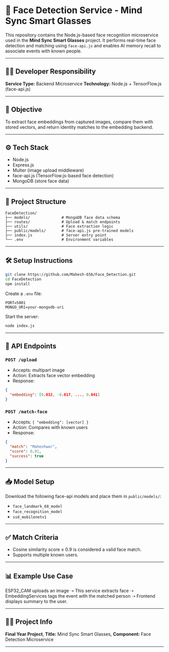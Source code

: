 # 👤 Face Detection Service - Mind Sync Smart Glasses

This repository contains the Node.js-based face recognition microservice used in the **Mind Sync Smart Glasses** project. It performs real-time face detection and matching using `face-api.js` and enables AI memory recall to associate events with known people.

---

## 👨‍💻 Developer Responsibility

**Service Type:** Backend Microservice
**Technology:** Node.js + TensorFlow\.js (face-api.js)

---

## 🎯 Objective

To extract face embeddings from captured images, compare them with stored vectors, and return identity matches to the embedding backend.

---

## ⚙️ Tech Stack

* Node.js
* Express.js
* Multer (image upload middleware)
* face-api.js (TensorFlow\.js-based face detection)
* MongoDB (store face data)

---

## 📁 Project Structure

```
FaceDetection/
├── models/              # MongoDB face data schema
├── routes/              # Upload & match endpoints
├── utils/               # Face extraction logic
├── public/models/       # face-api.js pre-trained models
├── index.js             # Server entry point
└── .env                 # Environment variables
```

---

## 🛠️ Setup Instructions

```bash
git clone https://github.com/Mahesh-656/Face_Detection.git
cd FaceDetection
npm install
```

Create a `.env` file:

```env
PORT=5001
MONGO_URI=your-mongodb-uri
```

Start the server:

```bash
node index.js
```

---

## 🔌 API Endpoints

### `POST /upload`

* Accepts: multipart image
* Action: Extracts face vector embedding
* Response:

```json
{
  "embedding": [0.032, -0.017, ..., 0.041]
}
```

### `POST /match-face`

* Accepts: `{ "embedding": [vector] }`
* Action: Compares with known users
* Response:

```json
{
  "match": "Maheshwar",
  "score": 0.91,
  "success": true
}
```

---

## 📥 Model Setup

Download the following face-api models and place them in `public/models/`:

* `face_landmark_68_model`
* `face_recognition_model`
* `ssd_mobilenetv1`

---

## ✅ Match Criteria

* Cosine similarity score ≥ 0.9 is considered a valid face match.
* Supports multiple known users.

---

## 📊 Example Use Case

ESP32\_CAM uploads an image ➝ This service extracts face ➝ EmbeddingServices tags the event with the matched person ➝ Frontend displays summary to the user.

---

## 👨‍🎓 Project Info

**Final Year Project**,
**Title:** Mind Sync Smart Glasses,
**Component:** Face Detection Microservice

---

